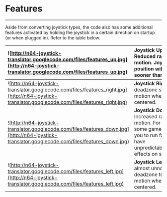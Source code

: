 # Features #

---


Aside from converting joystick types, the code also has some additional features activated by holding the joystick in a certain direction on startup (or when plugged in).  Refer to the table below.

| ![http://n64-joystick-translator.googlecode.com/files/features_up.jpg](http://n64-joystick-translator.googlecode.com/files/features_up.jpg) | **Joystick Upward:** Reduced range of motion. Joystick position will max out sooner than normal. |
|:--------------------------------------------------------------------------------------------------------------------------------------------|:-------------------------------------------------------------------------------------------------|
| ![http://n64-joystick-translator.googlecode.com/files/features_right.jpg](http://n64-joystick-translator.googlecode.com/files/features_right.jpg) | **Joystick Right:** Large deadzone set to reduce motion when the stick is centered. |
| ![http://n64-joystick-translator.googlecode.com/files/features_down.jpg](http://n64-joystick-translator.googlecode.com/files/features_down.jpg) | **Joystick Downward:** Increased range of motion. For example, some games may allow you to run faster. May have unpredictable/undesired effects on some games. |
| ![http://n64-joystick-translator.googlecode.com/files/features_left.jpg](http://n64-joystick-translator.googlecode.com/files/features_left.jpg) | **Joystick Left:** Small, almost unnoticible deadzone to reduce motion when the stick is centered. |